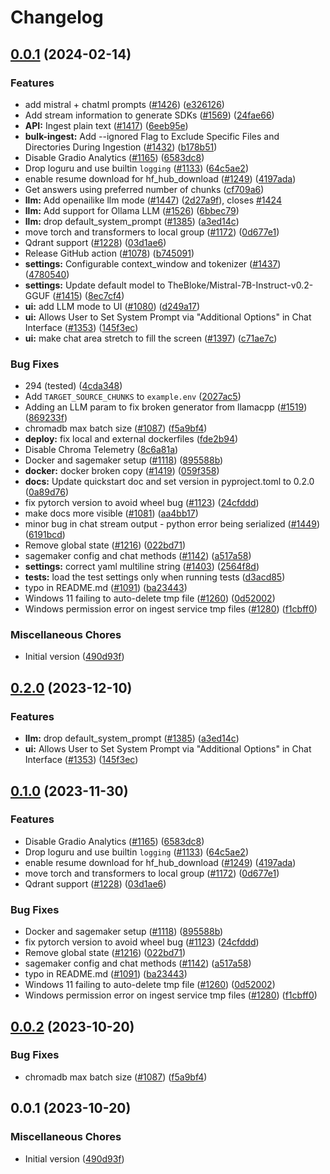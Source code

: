 # Changelog

## [0.0.1](https://github.com/manojvas/privateGPT/compare/v0.2.0...v0.0.1) (2024-02-14)


### Features

* add mistral + chatml prompts ([#1426](https://github.com/manojvas/privateGPT/issues/1426)) ([e326126](https://github.com/manojvas/privateGPT/commit/e326126d0d4cd7e46a79f080c442c86f6dd4d24b))
* Add stream information to generate SDKs ([#1569](https://github.com/manojvas/privateGPT/issues/1569)) ([24fae66](https://github.com/manojvas/privateGPT/commit/24fae660e6913aac6b52745fb2c2fe128ba2eb79))
* **API:** Ingest plain text ([#1417](https://github.com/manojvas/privateGPT/issues/1417)) ([6eeb95e](https://github.com/manojvas/privateGPT/commit/6eeb95ec7f17a618aaa47f5034ee5bccae02b667))
* **bulk-ingest:** Add --ignored Flag to Exclude Specific Files and Directories During Ingestion ([#1432](https://github.com/manojvas/privateGPT/issues/1432)) ([b178b51](https://github.com/manojvas/privateGPT/commit/b178b514519550e355baf0f4f3f6beb73dca7df2))
* Disable Gradio Analytics ([#1165](https://github.com/manojvas/privateGPT/issues/1165)) ([6583dc8](https://github.com/manojvas/privateGPT/commit/6583dc84c082773443fc3973b1cdf8095fa3fec3))
* Drop loguru and use builtin `logging` ([#1133](https://github.com/manojvas/privateGPT/issues/1133)) ([64c5ae2](https://github.com/manojvas/privateGPT/commit/64c5ae214a9520151c9c2d52ece535867d799367))
* enable resume download for hf_hub_download ([#1249](https://github.com/manojvas/privateGPT/issues/1249)) ([4197ada](https://github.com/manojvas/privateGPT/commit/4197ada6267c822f32c1d7ba2be6e7ce145a3404))
* Get answers using preferred number of chunks ([cf709a6](https://github.com/manojvas/privateGPT/commit/cf709a6b7a951fc333ef5a089b24179ca660469b))
* **llm:** Add openailike llm mode ([#1447](https://github.com/manojvas/privateGPT/issues/1447)) ([2d27a9f](https://github.com/manojvas/privateGPT/commit/2d27a9f956d672cb1fe715cf0acdd35c37f378a5)), closes [#1424](https://github.com/manojvas/privateGPT/issues/1424)
* **llm:** Add support for Ollama LLM ([#1526](https://github.com/manojvas/privateGPT/issues/1526)) ([6bbec79](https://github.com/manojvas/privateGPT/commit/6bbec79583b7f28d9bea4b39c099ebef149db843))
* **llm:** drop default_system_prompt ([#1385](https://github.com/manojvas/privateGPT/issues/1385)) ([a3ed14c](https://github.com/manojvas/privateGPT/commit/a3ed14c58f77351dbd5f8f2d7868d1642a44f017))
* move torch and transformers to local group ([#1172](https://github.com/manojvas/privateGPT/issues/1172)) ([0d677e1](https://github.com/manojvas/privateGPT/commit/0d677e10b970aec222ec04837d0f08f1631b6d4a))
* Qdrant support ([#1228](https://github.com/manojvas/privateGPT/issues/1228)) ([03d1ae6](https://github.com/manojvas/privateGPT/commit/03d1ae6d70dffdd2411f0d4e92f65080fff5a6e2))
* Release GitHub action ([#1078](https://github.com/manojvas/privateGPT/issues/1078)) ([b745091](https://github.com/manojvas/privateGPT/commit/b7450911b25b0b70528fd4b620cffb90766e3448))
* **settings:** Configurable context_window and tokenizer ([#1437](https://github.com/manojvas/privateGPT/issues/1437)) ([4780540](https://github.com/manojvas/privateGPT/commit/47805408703c23f0fd5cab52338142c1886b450b))
* **settings:** Update default model to TheBloke/Mistral-7B-Instruct-v0.2-GGUF ([#1415](https://github.com/manojvas/privateGPT/issues/1415)) ([8ec7cf4](https://github.com/manojvas/privateGPT/commit/8ec7cf49f40701a4f2156c48eb2fad9fe6220629))
* **ui:** add LLM mode to UI ([#1080](https://github.com/manojvas/privateGPT/issues/1080)) ([d249a17](https://github.com/manojvas/privateGPT/commit/d249a17c330abd122e4988d35d94bcc2df980700))
* **ui:** Allows User to Set System Prompt via "Additional Options" in Chat Interface ([#1353](https://github.com/manojvas/privateGPT/issues/1353)) ([145f3ec](https://github.com/manojvas/privateGPT/commit/145f3ec9f41c4def5abf4065a06fb0786e2d992a))
* **ui:** make chat area stretch to fill the screen ([#1397](https://github.com/manojvas/privateGPT/issues/1397)) ([c71ae7c](https://github.com/manojvas/privateGPT/commit/c71ae7cee92463bbc5ea9c434eab9f99166e1363))


### Bug Fixes

* 294 (tested) ([4cda348](https://github.com/manojvas/privateGPT/commit/4cda348cf87f56ff237e376b03732b1b47a99215))
* Add `TARGET_SOURCE_CHUNKS` to `example.env` ([2027ac5](https://github.com/manojvas/privateGPT/commit/2027ac563b6606199563632191b65f5105af8ebe))
* Adding an LLM param to fix broken generator from llamacpp ([#1519](https://github.com/manojvas/privateGPT/issues/1519)) ([869233f](https://github.com/manojvas/privateGPT/commit/869233f0e4f03dc23e5fae43cf7cb55350afdee9))
* chromadb max batch size ([#1087](https://github.com/manojvas/privateGPT/issues/1087)) ([f5a9bf4](https://github.com/manojvas/privateGPT/commit/f5a9bf4e374b2d4c76438cf8a97cccf222ec8e6f))
* **deploy:** fix local and external dockerfiles ([fde2b94](https://github.com/manojvas/privateGPT/commit/fde2b942bc03688701ed563be6d7d597c75e4e4e))
* Disable Chroma Telemetry ([8c6a81a](https://github.com/manojvas/privateGPT/commit/8c6a81a07fc9c800d53f62a33f5ae3b5247a22a6))
* Docker and sagemaker setup ([#1118](https://github.com/manojvas/privateGPT/issues/1118)) ([895588b](https://github.com/manojvas/privateGPT/commit/895588b82a06c2bc71a9e22fb840c7f6442a3b5b))
* **docker:** docker broken copy ([#1419](https://github.com/manojvas/privateGPT/issues/1419)) ([059f358](https://github.com/manojvas/privateGPT/commit/059f35840adbc3fb93d847d6decf6da32d08670c))
* **docs:** Update quickstart doc and set version in pyproject.toml to 0.2.0 ([0a89d76](https://github.com/manojvas/privateGPT/commit/0a89d76cc5ed4371ffe8068858f23dfbb5e8cc37))
* fix pytorch version to avoid wheel bug ([#1123](https://github.com/manojvas/privateGPT/issues/1123)) ([24cfddd](https://github.com/manojvas/privateGPT/commit/24cfddd60f74aadd2dade4c63f6012a2489938a1))
* make docs more visible ([#1081](https://github.com/manojvas/privateGPT/issues/1081)) ([aa4bb17](https://github.com/manojvas/privateGPT/commit/aa4bb17a2e6a797b450fa11a45e0b0528b8efecf))
* minor bug in chat stream output - python error being serialized ([#1449](https://github.com/manojvas/privateGPT/issues/1449)) ([6191bcd](https://github.com/manojvas/privateGPT/commit/6191bcdbd6e92b6f4d5995967dc196c9348c5954))
* Remove global state ([#1216](https://github.com/manojvas/privateGPT/issues/1216)) ([022bd71](https://github.com/manojvas/privateGPT/commit/022bd718e3dfc197027b1e24fb97e5525b186db4))
* sagemaker config and chat methods ([#1142](https://github.com/manojvas/privateGPT/issues/1142)) ([a517a58](https://github.com/manojvas/privateGPT/commit/a517a588c4927aa5c5c2a93e4f82a58f0599d251))
* **settings:** correct yaml multiline string ([#1403](https://github.com/manojvas/privateGPT/issues/1403)) ([2564f8d](https://github.com/manojvas/privateGPT/commit/2564f8d2bb8c4332a6a0ab6d722a2ac15006b85f))
* **tests:** load the test settings only when running tests ([d3acd85](https://github.com/manojvas/privateGPT/commit/d3acd85fe34030f8cfd7daf50b30c534087bdf2b))
* typo in README.md ([#1091](https://github.com/manojvas/privateGPT/issues/1091)) ([ba23443](https://github.com/manojvas/privateGPT/commit/ba23443a70d323cd4f9a242b33fd9dce1bacd2db))
* Windows 11 failing to auto-delete tmp file ([#1260](https://github.com/manojvas/privateGPT/issues/1260)) ([0d52002](https://github.com/manojvas/privateGPT/commit/0d520026a3d5b08a9b8487be992d3095b21e710c))
* Windows permission error on ingest service tmp files ([#1280](https://github.com/manojvas/privateGPT/issues/1280)) ([f1cbff0](https://github.com/manojvas/privateGPT/commit/f1cbff0fb7059432d9e71473cbdd039032dab60d))


### Miscellaneous Chores

* Initial version ([490d93f](https://github.com/manojvas/privateGPT/commit/490d93fdc1977443c92f6c42e57a1c585aa59430))

## [0.2.0](https://github.com/imartinez/privateGPT/compare/v0.1.0...v0.2.0) (2023-12-10)


### Features

* **llm:** drop default_system_prompt ([#1385](https://github.com/imartinez/privateGPT/issues/1385)) ([a3ed14c](https://github.com/imartinez/privateGPT/commit/a3ed14c58f77351dbd5f8f2d7868d1642a44f017))
* **ui:** Allows User to Set System Prompt via "Additional Options" in Chat Interface ([#1353](https://github.com/imartinez/privateGPT/issues/1353)) ([145f3ec](https://github.com/imartinez/privateGPT/commit/145f3ec9f41c4def5abf4065a06fb0786e2d992a))

## [0.1.0](https://github.com/imartinez/privateGPT/compare/v0.0.2...v0.1.0) (2023-11-30)


### Features

* Disable Gradio Analytics ([#1165](https://github.com/imartinez/privateGPT/issues/1165)) ([6583dc8](https://github.com/imartinez/privateGPT/commit/6583dc84c082773443fc3973b1cdf8095fa3fec3))
* Drop loguru and use builtin `logging` ([#1133](https://github.com/imartinez/privateGPT/issues/1133)) ([64c5ae2](https://github.com/imartinez/privateGPT/commit/64c5ae214a9520151c9c2d52ece535867d799367))
* enable resume download for hf_hub_download ([#1249](https://github.com/imartinez/privateGPT/issues/1249)) ([4197ada](https://github.com/imartinez/privateGPT/commit/4197ada6267c822f32c1d7ba2be6e7ce145a3404))
* move torch and transformers to local group ([#1172](https://github.com/imartinez/privateGPT/issues/1172)) ([0d677e1](https://github.com/imartinez/privateGPT/commit/0d677e10b970aec222ec04837d0f08f1631b6d4a))
* Qdrant support ([#1228](https://github.com/imartinez/privateGPT/issues/1228)) ([03d1ae6](https://github.com/imartinez/privateGPT/commit/03d1ae6d70dffdd2411f0d4e92f65080fff5a6e2))


### Bug Fixes

* Docker and sagemaker setup ([#1118](https://github.com/imartinez/privateGPT/issues/1118)) ([895588b](https://github.com/imartinez/privateGPT/commit/895588b82a06c2bc71a9e22fb840c7f6442a3b5b))
* fix pytorch version to avoid wheel bug ([#1123](https://github.com/imartinez/privateGPT/issues/1123)) ([24cfddd](https://github.com/imartinez/privateGPT/commit/24cfddd60f74aadd2dade4c63f6012a2489938a1))
* Remove global state ([#1216](https://github.com/imartinez/privateGPT/issues/1216)) ([022bd71](https://github.com/imartinez/privateGPT/commit/022bd718e3dfc197027b1e24fb97e5525b186db4))
* sagemaker config and chat methods ([#1142](https://github.com/imartinez/privateGPT/issues/1142)) ([a517a58](https://github.com/imartinez/privateGPT/commit/a517a588c4927aa5c5c2a93e4f82a58f0599d251))
* typo in README.md ([#1091](https://github.com/imartinez/privateGPT/issues/1091)) ([ba23443](https://github.com/imartinez/privateGPT/commit/ba23443a70d323cd4f9a242b33fd9dce1bacd2db))
* Windows 11 failing to auto-delete tmp file ([#1260](https://github.com/imartinez/privateGPT/issues/1260)) ([0d52002](https://github.com/imartinez/privateGPT/commit/0d520026a3d5b08a9b8487be992d3095b21e710c))
* Windows permission error on ingest service tmp files ([#1280](https://github.com/imartinez/privateGPT/issues/1280)) ([f1cbff0](https://github.com/imartinez/privateGPT/commit/f1cbff0fb7059432d9e71473cbdd039032dab60d))

## [0.0.2](https://github.com/imartinez/privateGPT/compare/v0.0.1...v0.0.2) (2023-10-20)


### Bug Fixes

* chromadb max batch size ([#1087](https://github.com/imartinez/privateGPT/issues/1087)) ([f5a9bf4](https://github.com/imartinez/privateGPT/commit/f5a9bf4e374b2d4c76438cf8a97cccf222ec8e6f))

## 0.0.1 (2023-10-20)

### Miscellaneous Chores

* Initial version ([490d93f](https://github.com/imartinez/privateGPT/commit/490d93fdc1977443c92f6c42e57a1c585aa59430))
